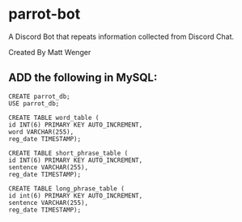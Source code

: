 # parrot-bot
A Discord Bot that repeats information collected from Discord Chat.

Created By Matt Wenger

ADD the following in MySQL:
---------------


	CREATE parrot_db;
	USE parrot_db;

	CREATE TABLE word_table (
  	id INT(6) PRIMARY KEY AUTO_INCREMENT,
  	word VARCHAR(255),
  	reg_date TIMESTAMP);

	CREATE TABLE short_phrase_table (
  	id INT(6) PRIMARY KEY AUTO_INCREMENT,
  	sentence VARCHAR(255),
  	reg_date TIMESTAMP);
  
	CREATE TABLE long_phrase_table (
  	id int(6) PRIMARY KEY AUTO_INCREMENT,
  	sentence VARCHAR(255),
  	reg_date TIMESTAMP);
